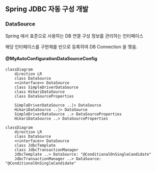 ## Spring JDBC 자동 구성 개발

<div>

### DataSource

Spring 에서 표준으로 사용하는 DB 연결 구성 정보를 관리하는 인터페이스

해당 인터페이스를 구현체를 빈으로 등록하여 DB Connection 을 맺음.

#### @MyAutoConfigurationDataSourceConfig

```mermaid
classDiagram
    direction LR
    class DataSource
    <<interface>> DataSource
    class SimpleDriverDataSource
    class HikariDataSource
    class DataSourceProperties

    SimpleDriverDataSource ..|> DataSource
    HikariDataSource ..|> DataSource
    SimpleDriverDataSource ..> DataSourceProperties
    HikariDataSource ..> DataSourceProperties

```

```mermaid
classDiagram
    direction LR
    class DataSource
    <<interface>> DataSource
    class JdbcTemplate
    class JdbcTransactionManager
    JdbcTemplate ..> DataSource: "@ConditionalOnSingleCandidate"
    JdbcTransactionManager ..> DataSource: "@ConditionalOnSingleCandidate"
```

</div>
